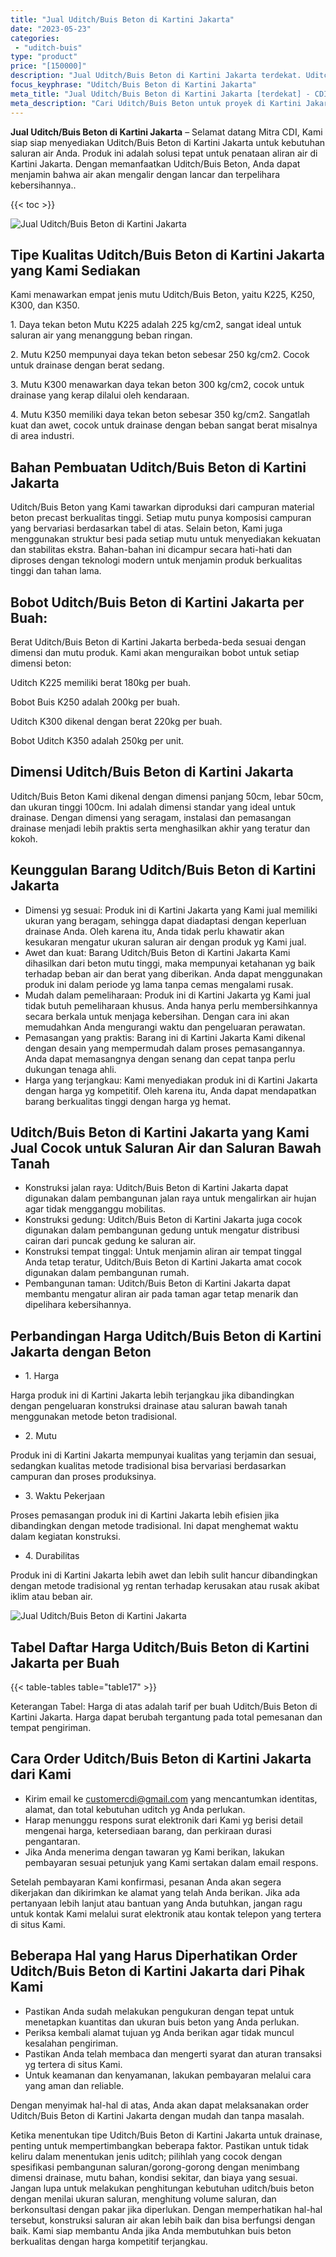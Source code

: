 ```yaml
---
title: "Jual Uditch/Buis Beton di Kartini Jakarta"
date: "2023-05-23"
categories:
 - "uditch-buis"
type: "product"
price: "[150000]"
description: "Jual Uditch/Buis Beton di Kartini Jakarta terdekat. Uditch/Buis Beton ini sering diaplikasaikan dalam proyek konstruksi sebagai saluran pembuangan yang handal dan awet. Kontak kami untuk mendapatkan lebih lanjut."
focus_keyphrase: "Uditch/Buis Beton di Kartini Jakarta"
meta_title: "Jual Uditch/Buis Beton di Kartini Jakarta [terdekat] - CDI"
meta_description: "Cari Uditch/Buis Beton untuk proyek di Kartini Jakarta? Kami menyediakan Uditch/Buis Beton berkualitas untuk konstruksi saluran pembuangan. Dapatkan harga terbaik sekarang."
---
```


**Jual Uditch/Buis Beton di Kartini Jakarta** – Selamat datang Mitra CDI, Kami siap siap menyediakan Uditch/Buis Beton di Kartini Jakarta untuk kebutuhan saluran air Anda. Produk ini adalah solusi tepat untuk penataan aliran air di Kartini Jakarta. Dengan memanfaatkan Uditch/Buis Beton, Anda dapat menjamin bahwa air akan mengalir dengan lancar dan terpelihara kebersihannya..

{{< toc >}}

![Jual Uditch/Buis Beton di Kartini Jakarta](/images/uditch-buis/uditch-beton-08.jpg)

## Tipe Kualitas Uditch/Buis Beton di Kartini Jakarta yang Kami Sediakan

Kami menawarkan empat jenis mutu Uditch/Buis Beton, yaitu K225, K250, K300, dan K350.

1\. Daya tekan beton Mutu K225 adalah 225 kg/cm2, sangat ideal untuk saluran air yang menanggung beban ringan.

2\. Mutu K250 mempunyai daya tekan beton sebesar 250 kg/cm2. Cocok untuk drainase dengan berat sedang.

3\. Mutu K300 menawarkan daya tekan beton 300 kg/cm2, cocok untuk drainase yang kerap dilalui oleh kendaraan.

4\. Mutu K350 memiliki daya tekan beton sebesar 350 kg/cm2. Sangatlah kuat dan awet, cocok untuk drainase dengan beban sangat berat misalnya di area industri.

## Bahan Pembuatan Uditch/Buis Beton di Kartini Jakarta

Uditch/Buis Beton yang Kami tawarkan diproduksi dari campuran material beton precast berkualitas tinggi. Setiap mutu punya komposisi campuran yang bervariasi berdasarkan tabel di atas. Selain beton, Kami juga menggunakan struktur besi pada setiap mutu untuk menyediakan kekuatan dan stabilitas ekstra. Bahan-bahan ini dicampur secara hati-hati dan diproses dengan teknologi modern untuk menjamin produk berkualitas tinggi dan tahan lama.

## Bobot Uditch/Buis Beton di Kartini Jakarta per Buah:

Berat Uditch/Buis Beton di Kartini Jakarta berbeda-beda sesuai dengan dimensi dan mutu produk. Kami akan menguraikan bobot untuk setiap dimensi beton:

Uditch K225 memiliki berat 180kg per buah.

Bobot Buis K250 adalah 200kg per buah.

Uditch K300 dikenal dengan berat 220kg per buah.

Bobot Uditch K350 adalah 250kg per unit.

## Dimensi Uditch/Buis Beton di Kartini Jakarta

Uditch/Buis Beton Kami dikenal dengan dimensi panjang 50cm, lebar 50cm, dan ukuran tinggi 100cm. Ini adalah dimensi standar yang ideal untuk drainase. Dengan dimensi yang seragam, instalasi dan pemasangan drainase menjadi lebih praktis serta menghasilkan akhir yang teratur dan kokoh.

## Keunggulan Barang Uditch/Buis Beton di Kartini Jakarta

*   Dimensi yg sesuai: Produk ini di Kartini Jakarta yang Kami jual memiliki ukuran yang beragam, sehingga dapat diadaptasi dengan keperluan drainase Anda. Oleh karena itu, Anda tidak perlu khawatir akan kesukaran mengatur ukuran saluran air dengan produk yg Kami jual.
*   Awet dan kuat: Barang Uditch/Buis Beton di Kartini Jakarta Kami dihasilkan dari beton mutu tinggi, maka mempunyai ketahanan yg baik terhadap beban air dan berat yang diberikan. Anda dapat menggunakan produk ini dalam periode yg lama tanpa cemas mengalami rusak.
*   Mudah dalam pemeliharaan: Produk ini di Kartini Jakarta yg Kami jual tidak butuh pemeliharaan khusus. Anda hanya perlu membersihkannya secara berkala untuk menjaga kebersihan. Dengan cara ini akan memudahkan Anda mengurangi waktu dan pengeluaran perawatan.
*   Pemasangan yang praktis: Barang ini di Kartini Jakarta Kami dikenal dengan desain yang mempermudah dalam proses pemasangannya. Anda dapat memasangnya dengan senang dan cepat tanpa perlu dukungan tenaga ahli.
*   Harga yang terjangkau: Kami menyediakan produk ini di Kartini Jakarta dengan harga yg kompetitif. Oleh karena itu, Anda dapat mendapatkan barang berkualitas tinggi dengan harga yg hemat.

## Uditch/Buis Beton di Kartini Jakarta yang Kami Jual Cocok untuk Saluran Air dan Saluran Bawah Tanah

*   Konstruksi jalan raya: Uditch/Buis Beton di Kartini Jakarta dapat digunakan dalam pembangunan jalan raya untuk mengalirkan air hujan agar tidak mengganggu mobilitas.
*   Konstruksi gedung: Uditch/Buis Beton di Kartini Jakarta juga cocok digunakan dalam pembangunan gedung untuk mengatur distribusi cairan dari puncak gedung ke saluran air.
*   Konstruksi tempat tinggal: Untuk menjamin aliran air tempat tinggal Anda tetap teratur, Uditch/Buis Beton di Kartini Jakarta amat cocok digunakan dalam pembangunan rumah.
*   Pembangunan taman: Uditch/Buis Beton di Kartini Jakarta dapat membantu mengatur aliran air pada taman agar tetap menarik dan dipelihara kebersihannya.

## Perbandingan Harga Uditch/Buis Beton di Kartini Jakarta dengan Beton

*   1\. Harga

Harga produk ini di Kartini Jakarta lebih terjangkau jika dibandingkan dengan pengeluaran konstruksi drainase atau saluran bawah tanah menggunakan metode beton tradisional.
*   2\. Mutu

Produk ini di Kartini Jakarta mempunyai kualitas yang terjamin dan sesuai, sedangkan kualitas metode tradisional bisa bervariasi berdasarkan campuran dan proses produksinya.
*   3\. Waktu Pekerjaan

Proses pemasangan produk ini di Kartini Jakarta lebih efisien jika dibandingkan dengan metode tradisional. Ini dapat menghemat waktu dalam kegiatan konstruksi.
*   4\. Durabilitas

Produk ini di Kartini Jakarta lebih awet dan lebih sulit hancur dibandingkan dengan metode tradisional yg rentan terhadap kerusakan atau rusak akibat iklim atau beban air.

![Jual Uditch/Buis Beton di Kartini Jakarta](/images/uditch-buis/buis-beton-31.jpg)

## Tabel Daftar Harga Uditch/Buis Beton di Kartini Jakarta per Buah

{{< table-tables table="table17" >}}

Keterangan Tabel: Harga di atas adalah tarif per buah Uditch/Buis Beton di Kartini Jakarta. Harga dapat berubah tergantung pada total pemesanan dan tempat pengiriman.

## Cara Order Uditch/Buis Beton di Kartini Jakarta dari Kami

*   Kirim email ke customercdi@gmail.com yang mencantumkan identitas, alamat, dan total kebutuhan uditch yg Anda perlukan.
*   Harap menunggu respons surat elektronik dari Kami yg berisi detail mengenai harga, ketersediaan barang, dan perkiraan durasi pengantaran.
*   Jika Anda menerima dengan tawaran yg Kami berikan, lakukan pembayaran sesuai petunjuk yang Kami sertakan dalam email respons.

Setelah pembayaran Kami konfirmasi, pesanan Anda akan segera dikerjakan dan dikirimkan ke alamat yang telah Anda berikan. Jika ada pertanyaan lebih lanjut atau bantuan yang Anda butuhkan, jangan ragu untuk kontak Kami melalui surat elektronik atau kontak telepon yang tertera di situs Kami.

## Beberapa Hal yang Harus Diperhatikan Order Uditch/Buis Beton di Kartini Jakarta dari Pihak Kami

*   Pastikan Anda sudah melakukan pengukuran dengan tepat untuk menetapkan kuantitas dan ukuran buis beton yang Anda perlukan.
*   Periksa kembali alamat tujuan yg Anda berikan agar tidak muncul kesalahan pengiriman.
*   Pastikan Anda telah membaca dan mengerti syarat dan aturan transaksi yg tertera di situs Kami.
*   Untuk keamanan dan kenyamanan, lakukan pembayaran melalui cara yang aman dan reliable.

Dengan menyimak hal-hal di atas, Anda akan dapat melaksanakan order Uditch/Buis Beton di Kartini Jakarta dengan mudah dan tanpa masalah.

Ketika menentukan tipe Uditch/Buis Beton di Kartini Jakarta untuk drainase, penting untuk mempertimbangkan beberapa faktor. Pastikan untuk tidak keliru dalam menentukan jenis uditch; pilihlah yang cocok dengan spesifikasi pembangunan saluran/gorong-gorong dengan menimbang dimensi drainase, mutu bahan, kondisi sekitar, dan biaya yang sesuai. Jangan lupa untuk melakukan penghitungan kebutuhan uditch/buis beton dengan menilai ukuran saluran, menghitung volume saluran, dan berkonsultasi dengan pakar jika diperlukan. Dengan memperhatikan hal-hal tersebut, konstruksi saluran air akan lebih baik dan bisa berfungsi dengan baik. Kami siap membantu Anda jika Anda membutuhkan buis beton berkualitas dengan harga kompetitif terjangkau.